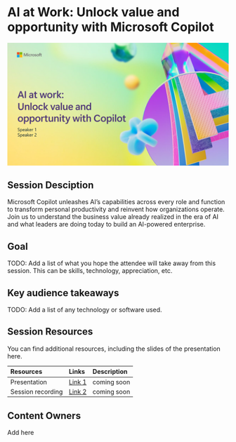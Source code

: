 # AI at Work: Unlock value and opportunity with Microsoft Copilot

![Session cover image with a bright "AI" text in 3D over a blue and purple abstract background.](img/BRK310UnlockValue.png)

## Session Desciption

Microsoft Copilot unleashes AI’s capabilities across every role and function to transform personal productivity and reinvent how organizations operate.  Join us to understand the business value already realized in the era of AI and what leaders are doing today to build an AI-powered enterprise.

## Goal
TODO: Add a list of what you hope the attendee will take away from this session. This can be skills, technology, appreciation, etc.

## Key audience takeaways
TODO: Add a list of any technology or software used.

## Session Resources
You can find additional resources, including the slides of the presentation here.

| Resources          | Links                             | Description        |
|:-------------------|:----------------------------------|:-------------------|
| Presentation  | [Link 1](https://www.google.com/) | coming soon|
| Session recording  | [Link 2](https://www.google.com/) | coming soon |

## Content Owners
Add here
